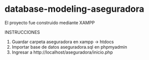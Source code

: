 # database-modeling-aseguradora

El proyecto fue construido mediante XAMPP

INSTRUCCIONES

1. Guardar carpeta aseguradora en xampp -> htdocs
2. Importar base de datos aseguradora.sql en phpmyadmin
3. Ingresar a http://localhost/aseguradora/inicio.php 